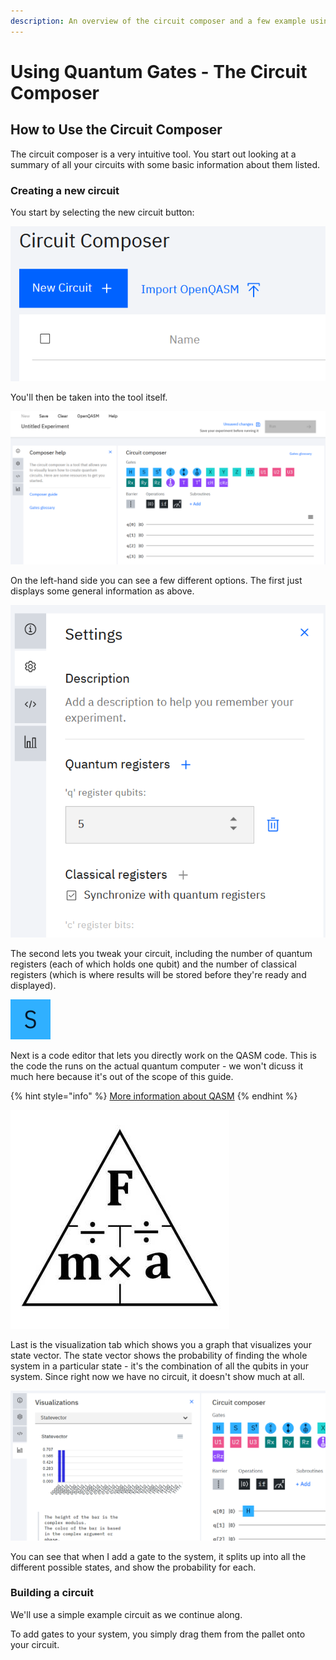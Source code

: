 ```yaml
---
description: An overview of the circuit composer and a few example using quantum gates
---
```


# Using Quantum Gates - The Circuit Composer

## How to Use the Circuit Composer

The circuit composer is a very intuitive tool. You start out looking at a summary of all your circuits with some basic information about them listed.

### Creating a new circuit

You start by selecting the new circuit button:

![The new circuit button on the IBMQ website](../.gitbook/assets/image%20%2826%29.png)

You'll then be taken into the tool itself.

![A screenshot showing the composer](../.gitbook/assets/image%20%2819%29.png)

On the left-hand side you can see a few different options. The first just displays some general information as above.

![The settings tab](../.gitbook/assets/image%20%2829%29.png)

The second lets you tweak your circuit, including the number of quantum registers \(each of which holds one qubit\) and the number of classical registers \(which is where results will be stored before they're ready and displayed\).

![The code editor tab](../.gitbook/assets/image%20%2811%29.png)

Next is a code editor that lets you directly work on the QASM code. This is the code the runs on the actual quantum computer - we won't dicuss it much here because it's out of the scope of this guide.

{% hint style="info" %}
[More information about QASM](https://www.quantum-inspire.com/kbase/qasm/)
{% endhint %}

![The visualizations tab](../.gitbook/assets/image%20%282%29.png)

Last is the visualization tab which shows you a graph that visualizes your state vector. The state vector shows the probability of finding the whole system in a particular state - it's the combination of all the qubits in your system. Since right now we have no circuit, it doesn't show much at all.

![The visualization tab after adding a Hadamard gate to the circuit](../.gitbook/assets/image%20%2820%29.png)

You can see that when I add a gate to the system, it splits up into all the different possible states, and show the probability for each.

### Building a circuit

We'll use a simple example circuit as we continue along. 

To add gates to your system, you simply drag them from the pallet onto your circuit.

